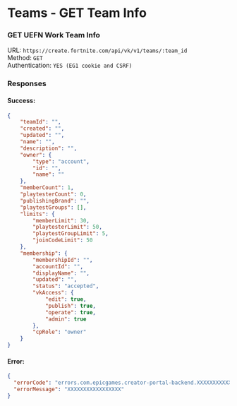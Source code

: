 # Teams - GET Team Info
### GET UEFN Work Team Info

URL: `https://create.fortnite.com/api/vk/v1/teams/:team_id` \
Method: `GET` \
Authentication: `YES (EG1 cookie and CSRF)`


### Responses
#### Success:
```json
{
    "teamId": "",
    "created": "",
    "updated": "",
    "name": "",
    "description": "",
    "owner": {
        "type": "account",
        "id": "",
        "name": ""
    },
    "memberCount": 1,
    "playtesterCount": 0,
    "publishingBrand": "",
    "playtestGroups": [],
    "limits": {
        "memberLimit": 30,
        "playtesterLimit": 50,
        "playtestGroupLimit": 5,
        "joinCodeLimit": 50
    },
    "membership": {
        "membershipId": "",
        "accountId": "",
        "displayName": "",
        "updated": "",
        "status": "accepted",
        "vkAccess": {
            "edit": true,
            "publish": true,
            "operate": true,
            "admin": true
        },
        "cpRole": "owner"
    }
}
```

#### Error:
```json
{
  "errorCode": "errors.com.epicgames.creator-portal-backend.XXXXXXXXXXXXX",
  "errorMessage": "XXXXXXXXXXXXXXXXX"
}
```
